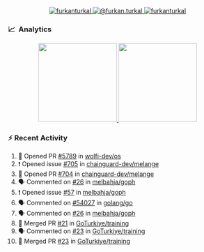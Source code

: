 <p align="center">
  <a href="https://linkedin.com/in/furkanturkal" target="blank">
    <img src="https://img.shields.io/badge/linkedin-%230077B5.svg?&style=for-the-badge&logo=linkedin&logoColor=white" alt="furkanturkal" />
  </a>
  <a href="https://medium.com/@furkan.turkal" target="blank">
    <img src="https://img.shields.io/badge/medium-%2312100E.svg?&style=for-the-badge&logo=medium&logoColor=white" alt="@furkan.turkal" />
  </a>
  <a href="https://twitter.com/furkanturkaI" target="blank">
    <img src="https://img.shields.io/badge/Twitter-1DA1F2?style=for-the-badge&logo=twitter&logoColor=white" alt="furkanturkaI" />
  </a>
</p>

### 📈 &nbsp;Analytics

<p align="center">
  <a href="https://coderstats.net/github/#Dentrax">
    <img height="180em" src="https://github-readme-stats-eight-theta.vercel.app/api?username=Dentrax&show_icons=true&theme=algolia&include_all_commits=true&count_private=true&line_height=26"/>
    <img height="180em" src="https://github-readme-stats-eight-theta.vercel.app/api/top-langs/?username=Dentrax&layout=compact&langs_count=8&theme=algolia&line_height=26"/>
  </a>
</p>

### :zap: Recent Activity

<!--START_SECTION:activity-->
1. 💪 Opened PR [#5789](https://github.com/wolfi-dev/os/pull/5789) in [wolfi-dev/os](https://github.com/wolfi-dev/os)
2. ❗ Opened issue [#705](https://github.com/chainguard-dev/melange/issues/705) in [chainguard-dev/melange](https://github.com/chainguard-dev/melange)
3. 💪 Opened PR [#704](https://github.com/chainguard-dev/melange/pull/704) in [chainguard-dev/melange](https://github.com/chainguard-dev/melange)
4. 🗣 Commented on [#26](https://github.com/melbahja/goph/issues/26#issuecomment-1725916583) in [melbahja/goph](https://github.com/melbahja/goph)
5. ❗ Opened issue [#57](https://github.com/melbahja/goph/issues/57) in [melbahja/goph](https://github.com/melbahja/goph)
6. 🗣 Commented on [#54027](https://github.com/golang/go/issues/54027#issuecomment-1725870821) in [golang/go](https://github.com/golang/go)
7. 🗣 Commented on [#26](https://github.com/melbahja/goph/issues/26#issuecomment-1725825138) in [melbahja/goph](https://github.com/melbahja/goph)
8. 🎉 Merged PR [#21](https://github.com/GoTurkiye/training/pull/21) in [GoTurkiye/training](https://github.com/GoTurkiye/training)
9. 🗣 Commented on [#23](https://github.com/GoTurkiye/training/pull/23#issuecomment-1725783188) in [GoTurkiye/training](https://github.com/GoTurkiye/training)
10. 🎉 Merged PR [#23](https://github.com/GoTurkiye/training/pull/23) in [GoTurkiye/training](https://github.com/GoTurkiye/training)
<!--END_SECTION:activity-->
